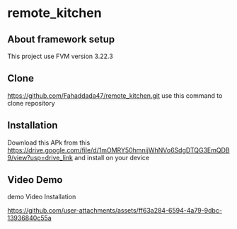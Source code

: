 # remote_kitchen

## About framework setup

This project use FVM version 3.22.3  


## Clone 
https://github.com/Fahaddada47/remote_kitchen.git 
use this command to clone repository

## Installation 

Download this APk from this https://drive.google.com/file/d/1mOMRY50hmnijWhNVo6SdgDTQG3EmQDB9/view?usp=drive_link 
and install on your device
## Video Demo
demo Video Installation

https://github.com/user-attachments/assets/ff63a284-6594-4a79-9dbc-13936840c55a


